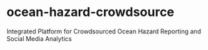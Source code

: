 # ocean-hazard-crowdsource
Integrated Platform for Crowdsourced Ocean Hazard Reporting and Social Media Analytics
